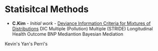 # Statisitcal Methods

* **C.Kim** - *Initial work* - [Deviance Information Criteria for Mixtures of
Distributions](https://github.com/PurpleBooth)
DIC
Multiple (Pollution)
Multiple (STRIDE)
Longitudinal
Health Outcome
BNP Mediantion
Bayesian Mediation

Kevin's
Yan's
Perri's
